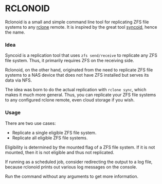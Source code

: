 # RCLONOID

Rclonoid is a small and simple command line tool for replicating ZFS file systems to any [rclone](https://rclone.org/) remote. It is inspired by the great tool [syncoid](https://github.com/jimsalterjrs/sanoid), hence the name.

### Idea

Syncoid is a replication tool that uses `zfs send/receive` to replicate any ZFS file system. Thus, it primarily requires ZFS on the receiving side.

Rclonoid, on the other hand, originated from the need to replicate ZFS file systems to a NAS device that does not have ZFS installed but serves its data via NFS.

The idea was born to do the actual replication with `rclone sync`, which makes it much more general. Thus, you can replicate your ZFS file systems to any configured rclone remote, even cloud storage if you wish.

### Usage

There are two use cases:

- Replicate a single eligible ZFS file system.
- Replicate all eligible ZFS file systems.
 
Eligibility is determined by the mounted flag of a ZFS file system. If it is not mounted, then it is not eligible and thus not replicated.

If running as a scheduled job, consider redirecting the output to a log file, because rclonoid prints out various log messages on the console.

Run the command without any arguments to get more information.

